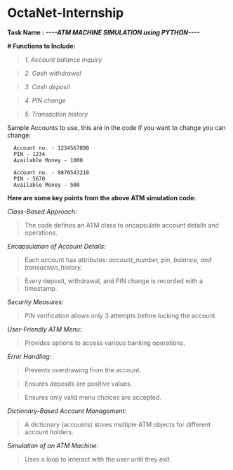 # OctaNet-Internship



**Task Name :**
***----ATM MACHINE SIMULATION using PYTHON----***




**# Functions to Include:**

   >*1. Account balance inquiry* 
   
   >*2. Cash withdrawal*
   
   >*3. Cash deposit*    
   
   >*4. PIN change*
   
   >*5. Transaction history*

Sample Accounts to use, this are in the code if you want to change you can change:

      Account no. - 1234567890
      PIN - 1234 
      Available Money - 1000      
     
      Account no. - 9876543210
      PIN - 5678 
      Available Money - 500


**Here are some key points from the above ATM simulation code:**


*Class-Based Approach:*

> The code defines an ATM class to encapsulate account details and operations.

*Encapsulation of Account Details:*

> Each account has attributes: *account_number, pin, balance, and transaction_history.*

> Every deposit, withdrawal, and PIN change is recorded with a timestamp.


*Security Measures:*

> PIN verification allows only 3 attempts before locking the account.


*User-Friendly ATM Menu:*

> Provides options to access various banking operations.

*Error Handling:*

> Prevents overdrawing from the account.

> Ensures deposits are positive values.

> Ensures only valid menu choices are accepted.

*Dictionary-Based Account Management:*

> A dictionary (accounts) stores multiple ATM objects for different account holders.


*Simulation of an ATM Machine:*

> Uses a loop to interact with the user until they exit.



         
